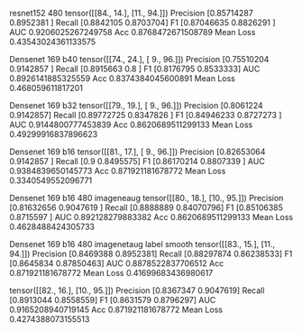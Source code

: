 resnet152 480tensor([[84., 14.],        [11., 94.]])Precision [0.85714287 0.8952381 ]	Recall [0.8842105 0.8703704]F1 [0.87046635 0.8826291 ]AUC 0.9206025267249758	Acc 0.8768472671508789	Mean Loss 0.43543024361133575Densenet 169 b40tensor([[74., 24.],        [ 9., 96.]])Precision [0.75510204 0.9142857 ]	Recall [0.8915663 0.8      ]F1 [0.8176795 0.8533333]AUC 0.8926141885325559	Acc 0.8374384045600891	Mean Loss 0.468059611817201Densenet 169 b32tensor([[79., 19.],        [ 9., 96.]])Precision [0.8061224 0.9142857]	Recall [0.89772725 0.8347826 ]F1 [0.84946233 0.8727273 ]AUC 0.9144800777453839	Acc 0.8620689511299133	Mean Loss 0.49299916837896623Densenet 169 b16tensor([[81., 17.],        [ 9., 96.]])Precision [0.82653064 0.9142857 ]	Recall [0.9       0.8495575]F1 [0.86170214 0.8807339 ]AUC 0.9384839650145773	Acc 0.871921181678772	Mean Loss 0.3340549552096771Densenet 169 b16 480 imageneaugtensor([[80., 18.],        [10., 95.]])Precision [0.81632656 0.9047619 ]	Recall [0.8888889  0.84070796]F1 [0.85106385 0.8715597 ]AUC 0.892128279883382	Acc 0.8620689511299133	Mean Loss 0.4628488424305733Densenet 169 b16 480 imagenetaug label smoothtensor([[83., 15.],        [11., 94.]])Precision [0.8469388 0.8952381]	Recall [0.88297874 0.86238533]F1 [0.8645834  0.87850463]AUC 0.8878522837706512	Acc 0.871921181678772	Mean Loss 0.41699683436980617tensor([[82., 16.],        [10., 95.]])Precision [0.8367347 0.9047619]	Recall [0.8913044 0.8558559]F1 [0.8631579 0.8796297]AUC 0.9165208940719145	Acc 0.871921181678772	Mean Loss 0.4274388073155513